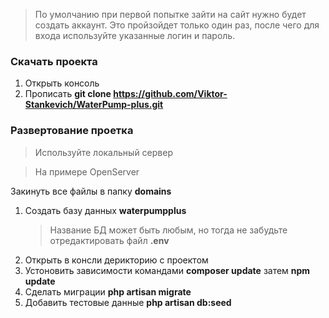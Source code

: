 
> По умолчанию при первой попытке зайти на сайт нужно будет создать аккаунт.
Это пройзойдет только один раз, после чего для входа используйте указанные логин и пароль.
### Скачать проекта
1. Открыть консоль
2. Прописать  **git clone https://github.com/Viktor-Stankevich/WaterPump-plus.git**

### Развертование проетка
> Используйте локальный сервер

> На примере OpenServer

Закинуть все файлы в папку **domains**
1. Создать базу данных **waterpumpplus**
    > Название БД может быть любым, но тогда не забудьте отредактировать файл **.env**
1. Открыть в консли дерикторию с проектом
2. Устоновить зависимости командами **composer update** затем **npm update**
3. Сделать миграции **php artisan migrate**
4. Добавить тестовые данные **php artisan db:seed**
